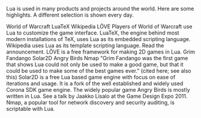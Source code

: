 Lua is used in many products and projects around the world. Here are some highlights. A different selection is shown every day.

World of Warcraft	LuaTeX	Wikipedia	LÖVE
Players of World of Warcraft use Lua to customize the game interface.	LuaTeX, the engine behind most modern installations of TeX, uses Lua as its embedded scripting language.	Wikipedia uses Lua as its template scripting language. Read the announcement.	LÖVE is a free framework for making 2D games in Lua.
Grim Fandango	Solar2D	Angry Birds	Nmap
"Grim Fandango was the first game that shows Lua could not only be used to make a good game, but that it could be used to make some of the best games ever." (cited here; see also this)	Solar2D is a free Lua based game engine with focus on ease of iterations and usage. It is a fork of the well established and widely used Corona SDK game engine.	The widely popular game Angry Birds is mostly written in Lua. See a talk by Jaakko Lisalo at the Game Design Expo 2011.	Nmap, a popular tool for network discovery and security auditing, is scriptable with Lua.
